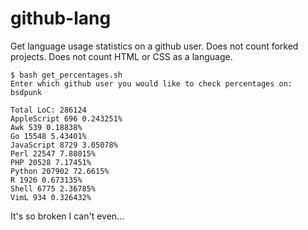 # github-lang
Get language usage statistics on a github user.
Does not count forked projects.
Does not count HTML or CSS as a language.

```
$ bash get_percentages.sh 
Enter which github user you would like to check percentages on: bsdpunk

Total LoC: 286124
AppleScript 696 0.243251%
Awk 539 0.18838%
Go 15548 5.43401%
JavaScript 8729 3.05078%
Perl 22547 7.88015%
PHP 20528 7.17451%
Python 207902 72.6615%
R 1926 0.673135%
Shell 6775 2.36785%
VimL 934 0.326432%
```
It's so broken I can't even...
